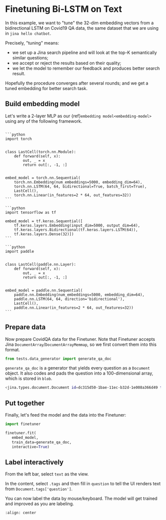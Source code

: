 # Finetuning Bi-LSTM on Text 

In this example, we want to "tune" the 32-dim embedding vectors from a bidirectional LSTM on Covid19 QA data, the same dataset that we are using in `jina hello chatbot`. 

Precisely, "tuning" means: 
- we set up a Jina search pipeline and will look at the top-K semantically similar questions;
- we accept or reject the results based on their quality;
- we let the model to remember our feedback and produces better search result.

Hopefully the procedure converges after several rounds; and we get a tuned embedding for better search task.

## Build embedding model

Let's write a 2-layer MLP as our {ref}`embedding model<embedding-model>` using any of the following framework.

````{tab} PyTorch

```python
import torch


class LastCell(torch.nn.Module):
    def forward(self, x):
        out, _ = x
        return out[:, -1, :]


embed_model = torch.nn.Sequential(
    torch.nn.Embedding(num_embeddings=5000, embedding_dim=64),
    torch.nn.LSTM(64, 64, bidirectional=True, batch_first=True),
    LastCell(),
    torch.nn.Linear(in_features=2 * 64, out_features=32))
```

````
````{tab} Keras
```python
import tensorflow as tf

embed_model = tf.keras.Sequential([
    tf.keras.layers.Embedding(input_dim=5000, output_dim=64),
    tf.keras.layers.Bidirectional(tf.keras.layers.LSTM(64)),
    tf.keras.layers.Dense(32)])
```
````
````{tab} Paddle
```python
import paddle


class LastCell(paddle.nn.Layer):
    def forward(self, x):
        out, _ = x
        return out[:, -1, :]


embed_model = paddle.nn.Sequential(
    paddle.nn.Embedding(num_embeddings=5000, embedding_dim=64),
    paddle.nn.LSTM(64, 64, direction='bidirectional'),
    LastCell(),
    paddle.nn.Linear(in_features=2 * 64, out_features=32))
```
````

## Prepare data

Now prepare CovidQA data for the Finetuner. Note that Finetuner accepts Jina `DocumentArray`/`DocumentArrayMemmap`, so we first convert them into this format.

```python
from tests.data_generator import generate_qa_doc
```

`generate_qa_doc` is a generator that yields every question as a `Document` object. 
It also codes and pads the question into a 100-dimensional array, which is stored in `blob`.

```bash
<jina.types.document.Document id=dc315d50-1bae-11ec-b32d-1e008a366d49 tags={'wrong_answer': "If you have been in...', 'answer': 'Your doctor ...'} blob={'dense': {'buffer': 'AAAAAAAAAAAAAAAA...', 'shape': [100], 'dtype': '<i8'}} at 5794172560>
```

## Put together

Finally, let's feed the model and the data into the Finetuner:

```python
import finetuner

finetuner.fit(
   embed_model,
   train_data=generate_qa_doc,
   interactive=True)
```

## Label interactively

From the left bar, select `text` as the view.

In the content, select `.tags` and then fill in `question` to tell the UI renders text from `Document.tags['question']`. 

You can now label the data by mouse/keyboard. The model will get trained and improved as you are labeling.

```{figure} covid-labeler.gif
:align: center
```
